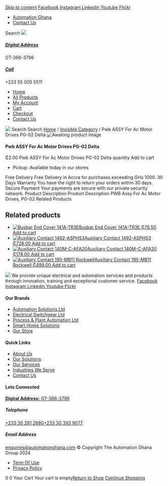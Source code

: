 [Skip to content](https://store.automationghana.com/product/pwb-assy-for-ac-motor-drives-pg-02-delta/#content)
[ Facebook ](https://www.facebook.com/automationgh/) [ Instagram ](https://www.instagram.com/automationgh/) [ Linkedin ](https://www.linkedin.com/company/the-automation-ghana-limited/) [ Youtube ](https://www.youtube.com/channel/UCurrRDUSm5oIW39VXjn1u0w) [ Flickr ](https://www.flickr.com/photos/181794037@N07/)
  * [ Automation Ghana ](https://automationghana.com)
  * [ Contact Us ](https://store.automationghana.com/contact/)


Search
[ ![](https://store.automationghana.com/wp-content/uploads/2024/04/Website-TAGG-Logo-BLUE.png) ](https://store.automationghana.com/)
[ ](https://maps.app.goo.gl/m4xeaagWCNbLk4jM6)
#####  [ Digital Address ](https://maps.app.goo.gl/m4xeaagWCNbLk4jM6)
GT-366-3796 
[ ](tel:+233550055511)
#####  [ Call ](tel:+233550055511)
+233 55 005 5511 
  * [Home](https://store.automationghana.com/)
  * [All Products](https://store.automationghana.com/shop/)
  * [My Account](https://store.automationghana.com/my-account/)
  * [Cart](https://store.automationghana.com/cart/)
  * [Checkout](https://store.automationghana.com/checkout/)
  * [Contact Us](https://store.automationghana.com/contact/)


[![](https://store.automationghana.com/wp-content/uploads/2024/04/AutomationGhana_logo_white.png)](https://store.automationghana.com)
Search
Search
[Home](https://store.automationghana.com) / [Invisible Category](https://store.automationghana.com/product-category/invisible-category/) / Pwb ASSY For Ac Motor Drives PG-02 Delta
![Awaiting product image](https://store.automationghana.com/wp-content/uploads/woocommerce-placeholder-600x600.png)
####  Pwb ASSY For Ac Motor Drives PG-02 Delta 
₵2.00
Pwb ASSY For Ac Motor Drives PG-02 Delta quantity
Add to cart
  * Pickup: Available today in our stores


Free Delivery 
Free Delivery in Accra for purchases exceeding GHs 1000. 
30 Days Warranty 
You have the right to return your orders within 30 days. 
Secure Payment 
Your payments are secure with our private security network. 
Product Description
Product Description
PWB Assy For Ac Motor Drives, PG-02
Related Products 
## Related products
  * [![Busbar End Cover 141A-TR3E](https://store.automationghana.com/wp-content/uploads/2020/12/141A-TR3E-300x300.jpg)Busbar End Cover 141A-TR3E ₵78.50 ](https://store.automationghana.com/product/busbar-end-cover-141a-tr3e/)
[Add to cart](https://store.automationghana.com/product/pwb-assy-for-ac-motor-drives-pg-02-delta/?add-to-cart=2977)
  * [![Auxiliary Contact 1492-ASPHS3](https://store.automationghana.com/wp-content/uploads/2020/12/1492-ASPHS3-300x300.jpg)Auxiliary Contact 1492-ASPHS3 ₵728.00 ](https://store.automationghana.com/product/auxiliary-contact-1492-asphs3/)
[Add to cart](https://store.automationghana.com/product/pwb-assy-for-ac-motor-drives-pg-02-delta/?add-to-cart=2969)
  * [![Auxiliary Contact 140M-C-AFA20](https://store.automationghana.com/wp-content/uploads/2020/12/140M-C-AFA20-300x300.jpg)Auxiliary Contact 140M-C-AFA20 ₵178.00 ](https://store.automationghana.com/product/auxiliary-contact-140m-c-afa20/)
[Add to cart](https://store.automationghana.com/product/pwb-assy-for-ac-motor-drives-pg-02-delta/?add-to-cart=2961)
  * [![Auxiliary Contact 195-MB11 Rockwell](https://store.automationghana.com/wp-content/uploads/2020/11/MB11-300x300.jpg)Auxiliary Contact 195-MB11 Rockwell ₵499.00 ](https://store.automationghana.com/product/auxiliary-contact-195-mb11/)
[Add to cart](https://store.automationghana.com/product/pwb-assy-for-ac-motor-drives-pg-02-delta/?add-to-cart=2946)


![](https://store.automationghana.com/wp-content/uploads/2024/04/AutomationGhana_logo_white.png)
We provide unique electrical and automation services and products through innovation, training and exceptional customer service.
[ Facebook ](https://www.facebook.com/automationgh/) [ Instagram ](https://www.instagram.com/automationgh/) [ Linkedin ](https://www.linkedin.com/company/the-automation-ghana-limited/) [ Youtube ](https://www.youtube.com/channel/UCurrRDUSm5oIW39VXjn1u0w) [ Flickr ](https://www.flickr.com/photos/181794037@N07/)
#### Our Brands
  * [ Automation Solutions Ltd ](https://store.automationghana.com/product/pwb-assy-for-ac-motor-drives-pg-02-delta/)
  * [ Electrical Switchgear Ltd ](https://store.automationghana.com/product/pwb-assy-for-ac-motor-drives-pg-02-delta/)
  * [ Process & Plant Automation Ltd ](https://store.automationghana.com/product/pwb-assy-for-ac-motor-drives-pg-02-delta/)
  * [ Smart Home Solutions ](https://store.automationghana.com/product/pwb-assy-for-ac-motor-drives-pg-02-delta/)
  * [ Our Store ](https://store.automationghana.com/product/pwb-assy-for-ac-motor-drives-pg-02-delta/)


#### Quick Links
  * [ About Us ](https://store.automationghana.com/product/pwb-assy-for-ac-motor-drives-pg-02-delta/)
  * [ Our Solutions ](https://store.automationghana.com/product/pwb-assy-for-ac-motor-drives-pg-02-delta/)
  * [ Our Services ](https://store.automationghana.com/product/pwb-assy-for-ac-motor-drives-pg-02-delta/)
  * [ Industries We Serve ](https://store.automationghana.com/product/pwb-assy-for-ac-motor-drives-pg-02-delta/)
  * [ Contact Us ](https://store.automationghana.com/product/pwb-assy-for-ac-motor-drives-pg-02-delta/)


#### Lets Connected
[**Digital Address:** GT-366-3796](https://maps.app.goo.gl/m4xeaagWCNbLk4jM6)
#####  Telephone 
[ +233 30 281 2680](tel:+233302812680)[+233 30 393 9077](https://store.automationghana.com/product/pwb-assy-for-ac-motor-drives-pg-02-delta/+233303939077)
#####  Email Address 
enquiries@automationghana.com 
© Copyright The Automation Ghana Group 2024
  * [ Term Of Use ](https://store.automationghana.com/product/pwb-assy-for-ac-motor-drives-pg-02-delta/)
  * [ Privacy Policy ](https://store.automationghana.com/product/pwb-assy-for-ac-motor-drives-pg-02-delta/)


0
0
Your Cart
Your cart is empty[Return to Shop](https://store.automationghana.com/shop/)
[Continue Shopping](https://store.automationghana.com/product/pwb-assy-for-ac-motor-drives-pg-02-delta/)

